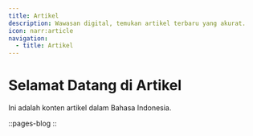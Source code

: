 ```yaml
---
title: Artikel
description: Wawasan digital, temukan artikel terbaru yang akurat.
icon: narr:article
navigation:
  - title: Artikel
---
```


# Selamat Datang di Artikel

Ini adalah konten artikel dalam Bahasa Indonesia.

::pages-blog
::